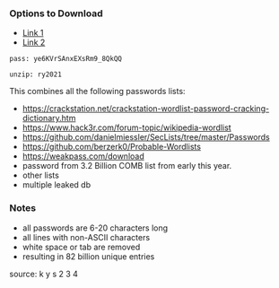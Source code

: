### Options to Download

- [Link 1](https://mega.nz/folder/aUEWFL7B#ikLMpByYfGehSoxXDEDSrA)
- [Link 2](https://mega.nz/folder/Ip4iBDwT#RtYn83ar3IN1a8_dmR4A_g)

```
pass: ye6KVrSAnxEXsRm9_8QkQQ

unzip: ry2021
```
This combines all the following passwords lists:

- https://crackstation.net/crackstation-wordlist-password-cracking-dictionary.htm
- https://www.hack3r.com/forum-topic/wikipedia-wordlist
- https://github.com/danielmiessler/SecLists/tree/master/Passwords
- https://github.com/berzerk0/Probable-Wordlists
- https://weakpass.com/download
- password from 3.2 Billion COMB list from early this year.
- other lists
- multiple leaked db

### Notes
- all passwords are 6-20 characters long
- all lines with non-ASCII characters
- white space or tab are removed
- resulting in 82 billion unique entries



source: k y s 2 3 4

